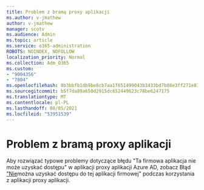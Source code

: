 ```yaml
---
title: Problem z bramą proxy aplikacji
ms.author: v-jmathew
author: v-jmathew
manager: scotv
ms.audience: Admin
ms.topic: article
ms.service: o365-administration
ROBOTS: NOINDEX, NOFOLLOW
localization_priority: Normal
ms.collection: Adm_O365
ms.custom:
- "9004356"
- "7804"
ms.openlocfilehash: 8b3bbfb1db9be8cb7aa1f651499043b3433bd7b08e3ff271e810c591b6f74acf
ms.sourcegitcommit: b5f7da89a650d2915dc652449623c78be6247175
ms.translationtype: MT
ms.contentlocale: pl-PL
ms.lasthandoff: 08/05/2021
ms.locfileid: "53951539"
---
```

# <a name="app-proxy-gateway-issue"></a>Problem z bramą proxy aplikacji

Aby rozwiązać typowe problemy dotyczące błędu "Ta firmowa aplikacja nie może uzyskać dostępu" w aplikacji proxy aplikacji Azure AD, zobacz Błąd ["Nie](https://docs.microsoft.com/azure/active-directory/manage-apps/application-proxy-sign-in-bad-gateway-timeout-error)można uzyskać dostępu do tej aplikacji firmowej" podczas korzystania z aplikacji proxy aplikacji.
